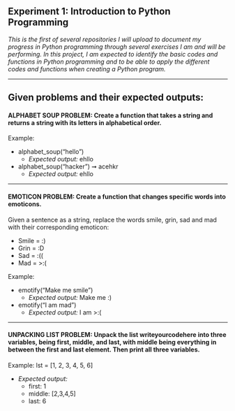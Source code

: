 ## Experiment 1: Introduction to Python Programming

_This is the first of several repositories I will upload to document my progress in Python programming through several exercises I am and will be performing. In this project, I am expected to identify the basic codes and functions in Python programming and to be able to apply the different codes and functions when creating a Python program._

-----

## Given problems and their expected outputs:

#### ALPHABET SOUP PROBLEM: Create a function that takes a string and returns a string with its letters in alphabetical order. 
Example: 
  - alphabet_soup(“hello”)
    - _Expected output:_ ehllo 
  - alphabet_soup(“hacker”) ➞ acehkr
    - _Expected output:_ ehllo 
-----

#### EMOTICON PROBLEM: Create a function that changes specific words into emoticons. 

Given a sentence as a string, replace the words smile, grin, sad and mad with their corresponding emoticon:
  - Smile  =  :)
  - Grin   =  :D
  - Sad    =  :((
  - Mad    = >:(

Example: 
  - emotify(“Make me smile”) 
    - _Expected output:_ Make me :) 
  - emotify(“I am mad”) 
    - _Expected output:_ I am >:(
-----

#### UNPACKING LIST PROBLEM: Unpack the list writeyourcodehere into three variables, being first, middle, and last, with middle being everything in between the first and last element. Then print all three variables. 

Example:  lst = [1, 2, 3, 4, 5, 6] 

- _Expected output:_
  - first: 1
  - middle: [2,3,4,5]
  - last: 6

